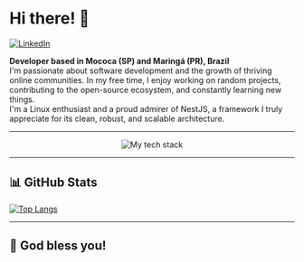 # Hi there! 👋

[![LinkedIn](https://img.shields.io/badge/LinkedIn-brunomelloxd-0A66C2?style=flat-square&logo=linkedin&logoColor=white)](https://www.linkedin.com/in/brunomelloxd/)

**Developer based in Mococa (SP) and Maringá (PR), Brazil**  
I'm passionate about software development and the growth of thriving online communities. In my free time, I enjoy working on random projects, contributing to the open-source ecosystem, and constantly learning new things.  
I'm a Linux enthusiast and a proud admirer of NestJS, a framework I truly appreciate for its clean, robust, and scalable architecture.

---

<p align="center">
  <img src="https://skillicons.dev/icons?i=nestjs,nodejs,react,nextjs,ts,php,docker,linux,vscode,postman&theme=light" alt="My tech stack" />
</p>

---

## 📊 GitHub Stats

[![Top Langs](https://github-readme-stats-omega-ten-62.vercel.app/api/top-langs/?username=BrunomelloxD&show_icons=true&theme=default&hide=java,html&langs_count=3)](https://github.com/anuraghazra/github-readme-stats)

---

## 🙏 God bless you!
